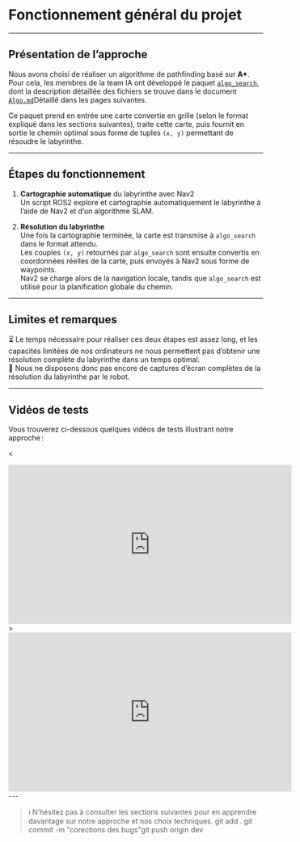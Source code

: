 # Fonctionnement général du projet

---

## Présentation de l’approche

Nous avons choisi de réaliser un algorithme de pathfinding basé sur **A\***. Pour cela, les membres de la team IA ont développé le paquet [`algo_search`](Documentation/semaine-3/IT/algo_search(1).zip), dont la description détaillée des fichiers se trouve dans le document [`Algo.md`](Algo.md)Détaillé dans les pages suivantes.

Ce paquet prend en entrée une carte convertie en grille (selon le format expliqué dans les sections suivantes), traite cette carte, puis fournit en sortie le chemin optimal sous forme de tuples `(x, y)` permettant de résoudre le labyrinthe.

---

## Étapes du fonctionnement

1. **Cartographie automatique** du labyrinthe avec Nav2  
   Un script ROS2 explore et cartographie automatiquement le labyrinthe à l’aide de Nav2 et d’un algorithme SLAM.

2. **Résolution du labyrinthe**  
   Une fois la cartographie terminée, la carte est transmise à `algo_search` dans le format attendu.  
   Les couples `(x, y)` retournés par `algo_search` sont ensuite convertis en coordonnées réelles de la carte, puis envoyés à Nav2 sous forme de waypoints.  
   Nav2 se charge alors de la navigation locale, tandis que `algo_search` est utilisé pour la planification globale du chemin.

---

## Limites et remarques

⏳ Le temps nécessaire pour réaliser ces deux étapes est assez long, et les capacités limitées de nos ordinateurs ne nous permettent pas d’obtenir une résolution complète du labyrinthe dans un temps optimal.  
📸 Nous ne disposons donc pas encore de captures d’écran complètes de la résolution du labyrinthe par le robot.

---

## Vidéos de tests

Vous trouverez ci-dessous quelques vidéos de tests illustrant notre approche :


<
<iframe width="560" height="315" src="https://youtu.be/YuOMKYcWptI" frameborder="0" allowfullscreen></iframe>
>

<iframe width="560" height="315" src="https://youtu.be/0EAR1gDy_T8" frameborder="0" allowfullscreen></iframe>
---

> ℹ️ N’hésitez pas à consulter les sections suivantes pour en apprendre davantage sur notre approche et nos choix techniques. git add .
git commit -m "corections des bugs"git push origin dev 